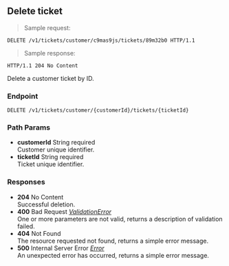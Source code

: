 
## Delete ticket

> Sample request:

```http
DELETE /v1/tickets/customer/c9mas9js/tickets/89m32b0 HTTP/1.1
```

> Sample response:

```http
HTTP/1.1 204 No Content
```

Delete a customer ticket by ID.

### Endpoint

`DELETE /v1/tickets/customer/{customerId}/tickets/{ticketId}`

### Path Params

* **customerId** <span class="param-type">String</span> <span class="required-param">required</span> <br>Customer unique identifier.
* **ticketId** <span class="param-type">String</span> <span class="required-param">required</span> <br>Ticket unique identifier.

### Responses

* **204** <span class="verb-description">No Content</span> <br>Successful deletion.
* **400** <span class="verb-description">Bad Request</span> *[ValidationError](#validation-error)* <br>One or more parameters are not valid, returns a description of validation failed.
* **404** <span class="verb-description">Not Found</span> <br>The resource requested not found, returns a simple error message.
* **500** <span class="verb-description">Internal Server Error</span> *[Error](#error)* <br>An unexpected error has occurred, returns a simple error message.
